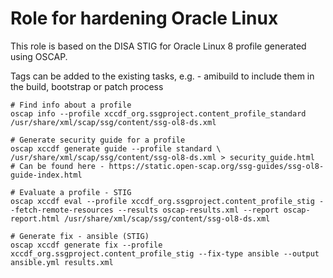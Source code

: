 # Role for hardening Oracle Linux
This role is based on the DISA STIG for Oracle Linux 8 profile generated using OSCAP.

Tags can be added to the existing tasks, e.g. - amibuild to include them in the build, bootstrap or patch process

```
# Find info about a profile
oscap info --profile xccdf_org.ssgproject.content_profile_standard /usr/share/xml/scap/ssg/content/ssg-ol8-ds.xml

# Generate security guide for a profile
oscap xccdf generate guide --profile standard \
/usr/share/xml/scap/ssg/content/ssg-ol8-ds.xml > security_guide.html
# Can be found here - https://static.open-scap.org/ssg-guides/ssg-ol8-guide-index.html

# Evaluate a profile - STIG
oscap xccdf eval --profile xccdf_org.ssgproject.content_profile_stig --fetch-remote-resources --results oscap-results.xml --report oscap-report.html /usr/share/xml/scap/ssg/content/ssg-ol8-ds.xml

# Generate fix - ansible (STIG)
oscap xccdf generate fix --profile xccdf_org.ssgproject.content_profile_stig --fix-type ansible --output ansible.yml results.xml
```




